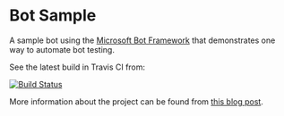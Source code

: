 # Bot Sample

A sample bot using the [Microsoft Bot Framework](https://dev.botframework.com) that demonstrates one way to automate bot testing.

See the latest build in Travis CI from:

[![Build Status](https://travis-ci.org/vjrantal/bot-sample.svg?branch=master)](https://travis-ci.org/vjrantal/bot-sample)

More information about the project can be found from [this blog post](http://blog.vjrantal.net/2016/10/24/continuous-delivery-of-a-node-js-bot/).
